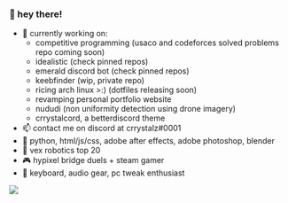 ### 👋 hey there!
- 🔭 currently working on:
  - competitive programming (usaco and codeforces solved problems repo coming soon)
  - idealistic (check pinned repos)
  - emerald discord bot (check pinned repos)
  - keebfinder (wip, private repo)
  - ricing arch linux >:) (dotfiles releasing soon)
  - revamping personal portfolio website
  - nududi (non uniformity detection using drone imagery)
  - crrystalcord, a betterdiscord theme
- 📫 contact me on discord at crrystalz#0001
- 💼 python, html/js/css, adobe after effects, adobe photoshop, blender
- 🤖 vex robotics top 20
- 🎮 hypixel bridge duels + steam gamer
- 💜 keyboard, audio gear, pc tweak enthusiast


<a href="https://github.com/anuraghazra/github-readme-stats">
  <img align="center" src="https://github-readme-stats.vercel.app/api?username=crrystalz&show_icons=true&theme=tokyonight" />
</a>
